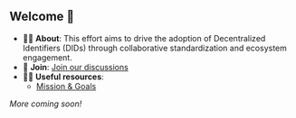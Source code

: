 ## Welcome 👋

- 🙋‍♀️ **About**: This effort aims to drive the adoption of Decentralized Identifiers (DIDs) through collaborative standardization and ecosystem engagement.
- 🌈 **Join**: [Join our discussions](https://github.com/orgs/did-method-standardization/discussions)
- 👩‍💻 **Useful resources**:
  - [Mission & Goals](https://github.com/did-method-standardization/organization/blob/main/mission_goals.md)

_More coming soon!_

